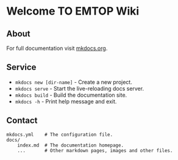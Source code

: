 # Welcome TO EMTOP Wiki
## About
For full documentation visit [mkdocs.org](https://www.mkdocs.org).

## Service

* `mkdocs new [dir-name]` - Create a new project.
* `mkdocs serve` - Start the live-reloading docs server.
* `mkdocs build` - Build the documentation site.
* `mkdocs -h` - Print help message and exit.

## Contact

    mkdocs.yml    # The configuration file.
    docs/
        index.md  # The documentation homepage.
        ...       # Other markdown pages, images and other files.
